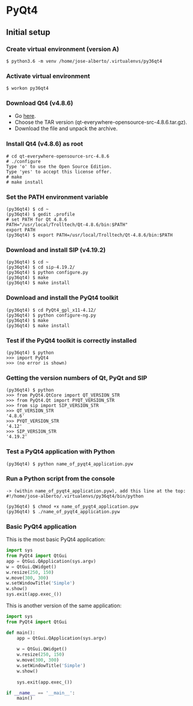 # PyQt4

## Initial setup

### Create virtual environment (version A)

```
$ python3.6 -m venv /home/jose-alberto/.virtualenvs/py36qt4
```

### Activate virtual environment

```
$ workon py36qt4
```

### Download Qt4 (v4.8.6)

* Go [here](http://download.qt.io/archive/qt/4.8/4.8.6/).
* Choose the TAR version (qt-everywhere-opensource-src-4.8.6.tar.gz).
* Download the file and unpack the archive.

### Install Qt4 (v4.8.6) as root

```
# cd qt-everywhere-opensource-src-4.8.6
# ./configure
Type 'o' to use the Open Source Edition.
Type 'yes' to accept this license offer.
# make
# make install
```

### Set the PATH environment variable

```
(py36qt4) $ cd ~
(py36qt4) $ gedit .profile
# set PATH for Qt 4.8.6
PATH="/usr/local/Trolltech/Qt-4.8.6/bin:$PATH"
export PATH
(py36qt4) $ export PATH=/usr/local/Trolltech/Qt-4.8.6/bin:$PATH
```

### Download and install SIP (v4.19.2)

```
(py36qt4) $ cd ~
(py36qt4) $ cd sip-4.19.2/
(py36qt4) $ python configure.py
(py36qt4) $ make
(py36qt4) $ make install
```

### Download and install the PyQt4 toolkit

```
(py36qt4) $ cd PyQt4_gpl_x11-4.12/
(py36qt4) $ python configure-ng.py
(py36qt4) $ make
(py36qt4) $ make install
```

### Test if the PyQt4 toolkit is correctly installed

```
(py36qt4) $ python
>>> import PyQt4
>>> (no error is shown)
```

### Getting the version numbers of Qt, PyQt and SIP

```
(py36qt4) $ python
>>> from PyQt4.QtCore import QT_VERSION_STR
>>> from PyQt4.Qt import PYQT_VERSION_STR
>>> from sip import SIP_VERSION_STR
>>> QT_VERSION_STR
'4.8.6'
>>> PYQT_VERSION_STR
'4.12'
>>> SIP_VERSION_STR
'4.19.2'
```

### Test a PyQt4 application with Python

```
(py36qt4) $ python name_of_pyqt4_application.pyw
```

### Run a Python script from the console

```
-> (within name_of_pyqt4_application.pyw), add this line at the top:
#!/home/jose-alberto/.virtualenvs/py36qt4/bin/python

(py36qt4) $ chmod +x name_of_pyqt4_application.pyw
(py36qt4) $ ./name_of_pyqt4_application.pyw
```

### Basic PyQt4 application

This is the most basic PyQt4 application:

```python
import sys
from PyQt4 import QtGui
app = QtGui.QApplication(sys.argv)
w = QtGui.QWidget()
w.resize(250, 150)
w.move(300, 300)
w.setWindowTitle('Simple')
w.show()
sys.exit(app.exec_())
```

This is another version of the same application:

```python
import sys
from PyQt4 import QtGui

def main():
    app = QtGui.QApplication(sys.argv)
    
    w = QtGui.QWidget()
    w.resize(250, 150)
    w.move(300, 300)
    w.setWindowTitle('Simple')
    w.show()
    
    sys.exit(app.exec_())

if __name__ == '__main__':
    main()
```
